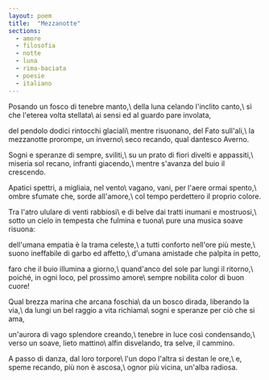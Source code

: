 ```yaml
---
layout: poem
title:  "Mezzanotte"
sections:
  - amore
  - filosofia
  - notte
  - luna
  - rima-baciata
  - poesie
  - italiano
---
```


Posando un fosco di tenebre manto,\\
della luna celando l'inclito canto,\\
sì che l'eterea volta stellata\\
ai sensi ed al guardo pare involata,

del pendolo dodici rintocchi glaciali\\
mentre risuonano, del Fato sull'ali,\\
la mezzanotte prorompe, un inverno\\
seco recando, qual dantesco Averno.

Sogni e speranze di sempre, sviliti,\\
su un prato di fiori divelti e appassiti,\\
miseria sol recano, infranti giacendo,\\
mentre s'avanza del buio il crescendo.

Apatici spettri, a migliaia, nel vento\\
vagano, vani, per l'aere ormai spento,\\
ombre sfumate che, sorde all'amore,\\
col tempo perdettero il proprio colore.

Tra l'atro ululare di venti rabbiosi\\
e di belve dai tratti inumani e mostruosi,\\
sotto un cielo in tempesta che fulmina e tuona\\
pure una musica soave risuona:

dell'umana empatia è la trama celeste,\\
a tutti conforto nell'ore più meste,\\
suono ineffabile di garbo ed affetto,\\
d'umana amistade che palpita in petto,

faro che il buio illumina a giorno,\\
quand'anco del sole par lungi il ritorno,\\
poiché, in ogni loco, pel prossimo amore\\
sempre nobilita color di buon cuore!

Qual brezza marina che arcana foschia\\
da un bosco dirada, liberando la via,\\
da lungi un bel raggio a vita richiama\\
sogni e speranze per ciò che si ama,

un'aurora di vago splendore creando,\\
tenebre in luce così condensando,\\
verso un soave, lieto mattino\\
alfin disvelando, tra selve, il cammino.

A passo di danza, dal loro torpore\\
l'un dopo l'altra si destan le ore,\\
e, speme recando, più non è ascosa,\\
ognor più vicina, un'alba radiosa.
